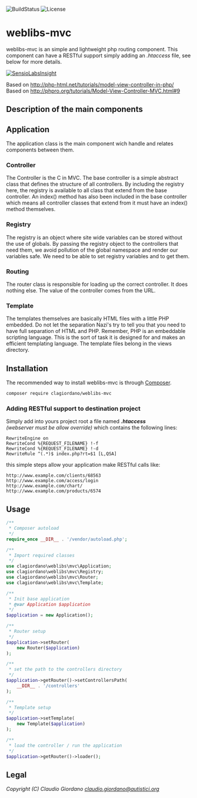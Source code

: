 ![BuildStatus](https://travis-ci.org/clagiordano/weblibs-mvc.svg?branch=master) ![License](https://img.shields.io/github/license/clagiordano/weblibs-mvc.svg)

# weblibs-mvc
weblibs-mvc is an simple and lightweight php routing component.
This component can have a RESTful support simply adding an *.htaccess* file, see below for more details.

[![SensioLabsInsight](https://insight.sensiolabs.com/projects/336cc1e2-157e-456c-85ba-7f105683fb80/big.png)](https://insight.sensiolabs.com/projects/336cc1e2-157e-456c-85ba-7f105683fb80)

Based on http://php-html.net/tutorials/model-view-controller-in-php/<br />
Based on http://phpro.org/tutorials/Model-View-Controller-MVC.html#9

## Description of the main components

## Application
The application class is the main component wich handle and relates components between them.

### Controller
The Controller is the C in MVC.
The base controller is a simple abstract class that defines the
structure of all controllers.
By including the registry here, the registry is available to all class
that extend from the base controller. An index() method has also been
included in the base controller which means all controller classes that
extend from it must have an index() method themselves.

### Registry
The registry is an object where site wide variables can be stored without
the use of globals.
By passing the registry object to the controllers that need them,
we avoid pollution of the global namespace and render our variables safe.
We need to be able to set registry variables and to get them.

### Routing
The router class is responsible for loading up the correct controller.
It does nothing else. The value of the controller comes from the URL.

### Template
The templates themselves are basically HTML files with a little PHP embedded.
Do not let the separation Nazi's try to tell you that you need to have full
separation of HTML and PHP.
Remember, PHP is an embeddable scripting language.
This is the sort of task it is designed for and makes an efficient
templating language. The template files belong in the views directory.

## Installation
The recommended way to install weblibs-mvc is through [Composer](https://getcomposer.org).
```bash
composer require clagiordano/weblibs-mvc
```

### Adding RESTful support to destination project
Simply add into yours project root a file named ***.htaccess*** <br />
*(webserver must be allow override)* which contains the following lines:
```apacheconf
RewriteEngine on
RewriteCond %{REQUEST_FILENAME} !-f
RewriteCond %{REQUEST_FILENAME} !-d
RewriteRule ^(.*)$ index.php?rt=$1 [L,QSA]
```

this simple steps allow your application make RESTful calls like:

```http
http://www.example.com/clients/68563
http://www.example.com/access/login
http://www.example.com/chart/
http://www.example.com/products/6574
```

## Usage

```php
/**
 * Composer autoload
 */
require_once __DIR__ . '/vendor/autoload.php';

/**
 * Import required classes
 */
use clagiordano\weblibs\mvc\Application;
use clagiordano\weblibs\mvc\Registry;
use clagiordano\weblibs\mvc\Router;
use clagiordano\weblibs\mvc\Template;

/**
 * Init base application
 * @var Application $application
 */
$application = new Application();

/**
 * Router setup
 */
$application->setRouter(
    new Router($application)
);

/**
 * set the path to the controllers directory
 */
$application->getRouter()->setControllersPath(
    __DIR__ . '/controllers'
);

/**
 * Template setup
 */
$application->setTemplate(
    new Template($application)
);

/**
 * load the controller / run the application
 */
$application->getRouter()->loader();
```

## Legal
*Copyright (C) Claudio Giordano <claudio.giordano@autistici.org>*
